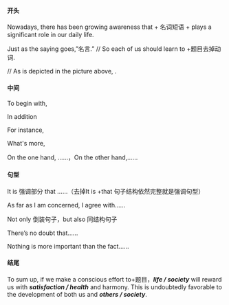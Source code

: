 #### 开头

Nowadays, there has been growing awareness that + 名词短语 + plays a significant role in our daily life. 

Just as the saying goes,”名言.” // So each of us should learn to +题目去掉动词.

// As is depicted in the picture above,       .

#### 中间

To begin with,

In addition

For instance,

What's more,

On the one hand, ……，On the other hand,……

#### 句型

It is 强调部分 that ……（去掉It is +that 句子结构依然完整就是强调句型）

As far as I am concerned, I agree with……

Not only 倒装句子，but also 同结构句子

There’s no doubt that……

Nothing is more important than the fact……

#### 结尾

To sum up, if we make a conscious effort to+题目，***life / society***  will reward us with ***satisfaction / health*** and harmony. This is undoubtedly favorable to the development of both us and ***others / society***.

 